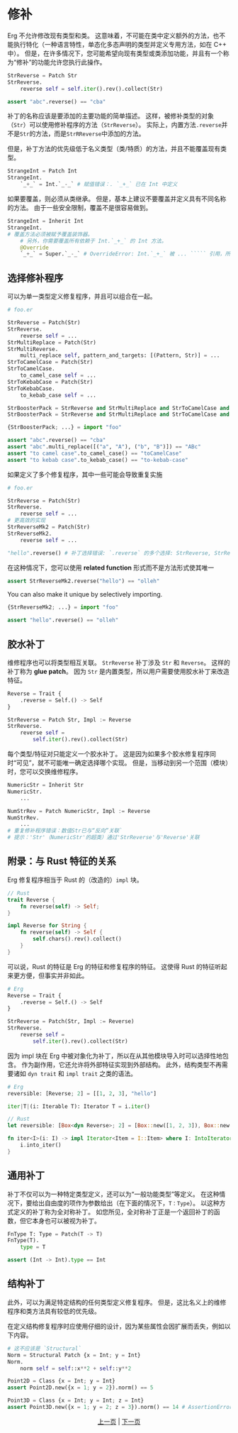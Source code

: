 # 修补

Erg 不允许修改现有类型和类。
这意味着，不可能在类中定义额外的方法，也不能执行特化（一种语言特性，单态化多态声明的类型并定义专用方法，如在 C++ 中）。
但是，在许多情况下，您可能希望向现有类型或类添加功能，并且有一个称为“修补”的功能允许您执行此操作。

```python
StrReverse = Patch Str
StrReverse.
    reverse self = self.iter().rev().collect(Str)

assert "abc".reverse() == "cba"
```

补丁的名称应该是要添加的主要功能的简单描述。
这样，被修补类型的对象（`Str`）可以使用修补程序的方法（`StrReverse`）。
实际上，内置方法`.reverse`并不是`Str`的方法，而是`StrRReverse`中添加的方法。

但是，补丁方法的优先级低于名义类型（类/特质）的方法，并且不能覆盖现有类型。

```python
StrangeInt = Patch Int
StrangeInt.
    `_+_` = Int.`_-_` # 赋值错误：. `_+_` 已在 Int 中定义
```

如果要覆盖，则必须从类继承。
但是，基本上建议不要覆盖并定义具有不同名称的方法。
由于一些安全限制，覆盖不是很容易做到。

```python
StrangeInt = Inherit Int
StrangeInt.
# 覆盖方法必须被赋予覆盖装饰器。
    # 另外，你需要覆盖所有依赖于 Int.`_+_` 的 Int 方法。
    @Override
    `_+_` = Super.`_-_` # OverrideError: Int.`_+_` 被 ... ````` 引用，所以这些方法也必须被覆盖
```

## 选择修补程序

可以为单一类型定义修复程序，并且可以组合在一起。

```python
# foo.er

StrReverse = Patch(Str)
StrReverse.
    reverse self = ...
StrMultiReplace = Patch(Str)
StrMultiReverse.
    multi_replace self, pattern_and_targets: [(Pattern, Str)] = ...
StrToCamelCase = Patch(Str)
StrToCamelCase.
    to_camel_case self = ...
StrToKebabCase = Patch(Str)
StrToKebabCase.
    to_kebab_case self = ...

StrBoosterPack = StrReverse and StrMultiReplace and StrToCamelCase and StrToKebabCase
StrBoosterPack = StrReverse and StrMultiReplace and StrToCamelCase and StrToKebabCase
```

```python
{StrBoosterPack; ...} = import "foo"

assert "abc".reverse() == "cba"
assert "abc".multi_replace([("a", "A"), ("b", "B")]) == "ABc"
assert "to camel case".to_camel_case() == "toCamelCase"
assert "to kebab case".to_kebab_case() == "to-kebab-case"
```

如果定义了多个修复程序，其中一些可能会导致重复实施

```python
# foo.er

StrReverse = Patch(Str)
StrReverse.
    reverse self = ...
# 更高效的实现
StrReverseMk2 = Patch(Str)
StrReverseMk2.
    reverse self = ...

"hello".reverse() # 补丁选择错误: `.reverse` 的多个选择: StrReverse, StrReverseMk2
```

在这种情况下，您可以使用 __related function__ 形式而不是方法形式使其唯一

```python
assert StrReverseMk2.reverse("hello") == "olleh"
```

You can also make it unique by selectively importing.

```python
{StrReverseMk2; ...} = import "foo"

assert "hello".reverse() == "olleh"
```

## 胶水补丁

维修程序也可以将类型相互关联。 `StrReverse` 补丁涉及 `Str` 和 `Reverse`。
这样的补丁称为 __glue patch__。
因为 `Str` 是内置类型，所以用户需要使用胶水补丁来改造特征。

```python
Reverse = Trait {
    .reverse = Self.() -> Self
}

StrReverse = Patch Str, Impl := Reverse
StrReverse.
    reverse self =
        self.iter().rev().collect(Str)
```

每个类型/特征对只能定义一个胶水补丁。
这是因为如果多个胶水修复程序同时“可见”，就不可能唯一确定选择哪个实现。
但是，当移动到另一个范围（模块）时，您可以交换维修程序。

```python
NumericStr = Inherit Str
NumericStr.
    ...

NumStrRev = Patch NumericStr, Impl := Reverse
NumStrRev.
    ...
# 重复修补程序错误：数值Str已与“反向”关联`
# 提示：'Str'（NumericStr'的超类）通过'StrReverse'与'Reverse'关联
```

## 附录：与 Rust 特征的关系

Erg 修复程序相当于 Rust 的（改造的）`impl` 块。

```rust
// Rust
trait Reverse {
    fn reverse(self) -> Self;
}

impl Reverse for String {
    fn reverse(self) -> Self {
        self.chars().rev().collect()
    }
}
```

可以说，Rust 的特征是 Erg 的特征和修复程序的特征。 这使得 Rust 的特征听起来更方便，但事实并非如此。

```python
# Erg
Reverse = Trait {
    .reverse = Self.() -> Self
}

StrReverse = Patch(Str, Impl := Reverse)
StrReverse.
    reverse self =
        self.iter().rev().collect(Str)
```

因为 impl 块在 Erg 中被对象化为补丁，所以在从其他模块导入时可以选择性地包含。 作为副作用，它还允许将外部特征实现到外部结构。
此外，结构类型不再需要诸如 `dyn trait` 和 `impl trait` 之类的语法。

```python
# Erg
reversible: [Reverse; 2] = [[1, 2, 3], "hello"]

iter|T|(i: Iterable T): Iterator T = i.iter()
```

```rust
// Rust
let reversible: [Box<dyn Reverse>; 2] = [Box::new([1, 2, 3]), Box::new("hello")];

fn iter<I>(i: I) -> impl Iterator<Item = I::Item> where I: IntoIterator {
    i.into_iter()
}
```

## 通用补丁

补丁不仅可以为一种特定类型定义，还可以为“一般功能类型”等定义。
在这种情况下，要给出自由度的项作为参数给出（在下面的情况下，`T：Type`）。 以这种方式定义的补丁称为全对称补丁。
如您所见，全对称补丁正是一个返回补丁的函数，但它本身也可以被视为补丁。

```python
FnType T: Type = Patch(T -> T)
FnType(T).
    type = T

assert (Int -> Int).type == Int
```

## 结构补丁

此外，可以为满足特定结构的任何类型定义修复程序。
但是，这比名义上的维修程序和类方法具有较低的优先级。

在定义结构修复程序时应使用仔细的设计，因为某些属性会因扩展而丢失，例如以下内容。

```python
# 这不应该是 `Structural`
Norm = Structural Patch {x = Int; y = Int}
Norm.
    norm self = self::x**2 + self::y**2

Point2D = Class {x = Int; y = Int}
assert Point2D.new({x = 1; y = 2}).norm() == 5

Point3D = Class {x = Int; y = Int; z = Int}
assert Point3D.new({x = 1; y = 2; z = 3}).norm() == 14 # AssertionError:
```

<p align='center'>
    <a href='./06_nst_vs_sst.md'>上一页</a> | <a href='./08_value.md'>下一页</a>
</p>

